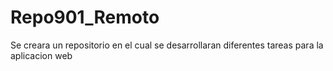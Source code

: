 # Repo901_Remoto
Se creara un repositorio en el cual se desarrollaran diferentes tareas para la aplicacion web 
